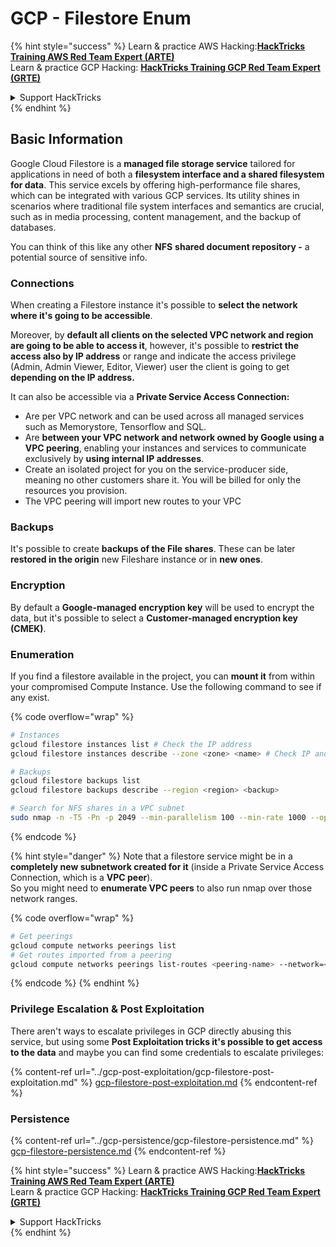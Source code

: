 # GCP - Filestore Enum

{% hint style="success" %}
Learn & practice AWS Hacking:<img src="/.gitbook/assets/image.png" alt="" data-size="line">[**HackTricks Training AWS Red Team Expert (ARTE)**](https://training.hacktricks.xyz/courses/arte)<img src="/.gitbook/assets/image.png" alt="" data-size="line">\
Learn & practice GCP Hacking: <img src="/.gitbook/assets/image (2).png" alt="" data-size="line">[**HackTricks Training GCP Red Team Expert (GRTE)**<img src="/.gitbook/assets/image (2).png" alt="" data-size="line">](https://training.hacktricks.xyz/courses/grte)

<details>

<summary>Support HackTricks</summary>

* Check the [**subscription plans**](https://github.com/sponsors/carlospolop)!
* **Join the** 💬 [**Discord group**](https://discord.gg/hRep4RUj7f) or the [**telegram group**](https://t.me/peass) or **follow** us on **Twitter** 🐦 [**@hacktricks\_live**](https://twitter.com/hacktricks\_live)**.**
* **Share hacking tricks by submitting PRs to the** [**HackTricks**](https://github.com/carlospolop/hacktricks) and [**HackTricks Cloud**](https://github.com/carlospolop/hacktricks-cloud) github repos.

</details>
{% endhint %}

## Basic Information

Google Cloud Filestore is a **managed file storage service** tailored for applications in need of both a **filesystem interface and a shared filesystem for data**. This service excels by offering high-performance file shares, which can be integrated with various GCP services. Its utility shines in scenarios where traditional file system interfaces and semantics are crucial, such as in media processing, content management, and the backup of databases.

You can think of this like any other **NFS** **shared document repository -** a potential source of sensitive info.

### Connections

When creating a Filestore instance it's possible to **select the network where it's going to be accessible**.

Moreover, by **default all clients on the selected VPC network and region are going to be able to access it**, however, it's possible to **restrict the access also by IP address** or range and indicate the access privilege (Admin, Admin Viewer, Editor, Viewer) user the client is going to get **depending on the IP address.**

It can also be accessible via a **Private Service Access Connection:**

* Are per VPC network and can be used across all managed services such as Memorystore, Tensorflow and SQL.
* Are **between your VPC network and network owned by Google using a VPC peering**, enabling your instances and services to communicate exclusively by **using internal IP addresses**.
* Create an isolated project for you on the service-producer side, meaning no other customers share it. You will be billed for only the resources you provision.
* The VPC peering will import new routes to your VPC

### Backups

It's possible to create **backups of the File shares**. These can be later **restored in the origin** new Fileshare instance or in **new ones**.

### Encryption

By default a **Google-managed encryption key** will be used to encrypt the data, but it's possible to select a **Customer-managed encryption key (CMEK)**.

### Enumeration

If you find a filestore available in the project, you can **mount it** from within your compromised Compute Instance. Use the following command to see if any exist.

{% code overflow="wrap" %}
```bash
# Instances
gcloud filestore instances list # Check the IP address
gcloud filestore instances describe --zone <zone> <name> # Check IP and access restrictions

# Backups
gcloud filestore backups list
gcloud filestore backups describe --region <region> <backup>

# Search for NFS shares in a VPC subnet
sudo nmap -n -T5 -Pn -p 2049 --min-parallelism 100 --min-rate 1000 --open 10.99.160.2/20
```
{% endcode %}

{% hint style="danger" %}
Note that a filestore service might be in a **completely new subnetwork created for it** (inside a Private Service Access Connection, which is a **VPC peer**).\
So you might need to **enumerate VPC peers** to also run nmap over those network ranges.

{% code overflow="wrap" %}
```bash
# Get peerings
gcloud compute networks peerings list
# Get routes imported from a peering
gcloud compute networks peerings list-routes <peering-name> --network=<network-name> --region=<region> --direction=INCOMING
```
{% endcode %}
{% endhint %}

### Privilege Escalation & Post Exploitation

There aren't ways to escalate privileges in GCP directly abusing this service, but using some **Post Exploitation tricks it's possible to get access to the data** and maybe you can find some credentials to escalate privileges:

{% content-ref url="../gcp-post-exploitation/gcp-filestore-post-exploitation.md" %}
[gcp-filestore-post-exploitation.md](../gcp-post-exploitation/gcp-filestore-post-exploitation.md)
{% endcontent-ref %}

### Persistence

{% content-ref url="../gcp-persistence/gcp-filestore-persistence.md" %}
[gcp-filestore-persistence.md](../gcp-persistence/gcp-filestore-persistence.md)
{% endcontent-ref %}

{% hint style="success" %}
Learn & practice AWS Hacking:<img src="/.gitbook/assets/image.png" alt="" data-size="line">[**HackTricks Training AWS Red Team Expert (ARTE)**](https://training.hacktricks.xyz/courses/arte)<img src="/.gitbook/assets/image.png" alt="" data-size="line">\
Learn & practice GCP Hacking: <img src="/.gitbook/assets/image (2).png" alt="" data-size="line">[**HackTricks Training GCP Red Team Expert (GRTE)**<img src="/.gitbook/assets/image (2).png" alt="" data-size="line">](https://training.hacktricks.xyz/courses/grte)

<details>

<summary>Support HackTricks</summary>

* Check the [**subscription plans**](https://github.com/sponsors/carlospolop)!
* **Join the** 💬 [**Discord group**](https://discord.gg/hRep4RUj7f) or the [**telegram group**](https://t.me/peass) or **follow** us on **Twitter** 🐦 [**@hacktricks\_live**](https://twitter.com/hacktricks\_live)**.**
* **Share hacking tricks by submitting PRs to the** [**HackTricks**](https://github.com/carlospolop/hacktricks) and [**HackTricks Cloud**](https://github.com/carlospolop/hacktricks-cloud) github repos.

</details>
{% endhint %}

